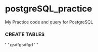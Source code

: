 # postgreSQL_practice
My Practice  code and query for PostgreSQL

### CREATE TABLES
'''
gsdfgsdfgd
'''
